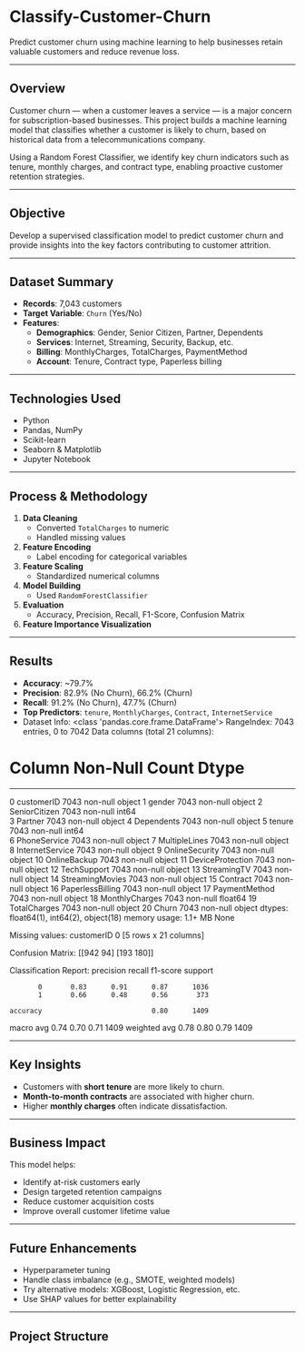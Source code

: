 # Classify-Customer-Churn


Predict customer churn using machine learning to help businesses retain valuable customers and reduce revenue loss.

---

##  Overview

Customer churn — when a customer leaves a service — is a major concern for subscription-based businesses. This project builds a machine learning model that classifies whether a customer is likely to churn, based on historical data from a telecommunications company.

Using a Random Forest Classifier, we identify key churn indicators such as tenure, monthly charges, and contract type, enabling proactive customer retention strategies.

---

##  Objective

Develop a supervised classification model to predict customer churn and provide insights into the key factors contributing to customer attrition.

---

##  Dataset Summary

- **Records**: 7,043 customers
- **Target Variable**: `Churn` (Yes/No)
- **Features**:
  - **Demographics**: Gender, Senior Citizen, Partner, Dependents
  - **Services**: Internet, Streaming, Security, Backup, etc.
  - **Billing**: MonthlyCharges, TotalCharges, PaymentMethod
  - **Account**: Tenure, Contract type, Paperless billing

---

##  Technologies Used

- Python 
- Pandas, NumPy
- Scikit-learn
- Seaborn & Matplotlib
- Jupyter Notebook

---

##  Process & Methodology

1. **Data Cleaning**  
   - Converted `TotalCharges` to numeric
   - Handled missing values
2. **Feature Encoding**  
   - Label encoding for categorical variables
3. **Feature Scaling**  
   - Standardized numerical columns
4. **Model Building**  
   - Used `RandomForestClassifier`
5. **Evaluation**  
   - Accuracy, Precision, Recall, F1-Score, Confusion Matrix
6. **Feature Importance Visualization**

---

##  Results

- **Accuracy**: ~79.7%
- **Precision**: 82.9% (No Churn), 66.2% (Churn)
- **Recall**: 91.2% (No Churn), 47.7% (Churn)
- **Top Predictors**: `tenure`, `MonthlyCharges`, `Contract`, `InternetService`
- Dataset Info:
<class 'pandas.core.frame.DataFrame'>
RangeIndex: 7043 entries, 0 to 7042
Data columns (total 21 columns):
 #   Column            Non-Null Count  Dtype  
---  ------            --------------  -----  
 0   customerID        7043 non-null   object 
 1   gender            7043 non-null   object 
 2   SeniorCitizen     7043 non-null   int64  
 3   Partner           7043 non-null   object 
 4   Dependents        7043 non-null   object 
 5   tenure            7043 non-null   int64  
 6   PhoneService      7043 non-null   object 
 7   MultipleLines     7043 non-null   object 
 8   InternetService   7043 non-null   object 
 9   OnlineSecurity    7043 non-null   object 
 10  OnlineBackup      7043 non-null   object 
 11  DeviceProtection  7043 non-null   object 
 12  TechSupport       7043 non-null   object 
 13  StreamingTV       7043 non-null   object 
 14  StreamingMovies   7043 non-null   object 
 15  Contract          7043 non-null   object 
 16  PaperlessBilling  7043 non-null   object 
 17  PaymentMethod     7043 non-null   object 
 18  MonthlyCharges    7043 non-null   float64
 19  TotalCharges      7043 non-null   object 
 20  Churn             7043 non-null   object 
dtypes: float64(1), int64(2), object(18)
memory usage: 1.1+ MB
None

Missing values:
customerID          0
[5 rows x 21 columns]

Confusion Matrix:
[[942  94]
 [193 180]]

Classification Report:
              precision    recall  f1-score   support

           0       0.83      0.91      0.87      1036
           1       0.66      0.48      0.56       373

    accuracy                           0.80      1409
   macro avg       0.74      0.70      0.71      1409
weighted avg       0.78      0.80      0.79      1409



---

##  Key Insights

- Customers with **short tenure** are more likely to churn.
- **Month-to-month contracts** are associated with higher churn.
- Higher **monthly charges** often indicate dissatisfaction.

---

##  Business Impact

This model helps:
- Identify at-risk customers early
- Design targeted retention campaigns
- Reduce customer acquisition costs
- Improve overall customer lifetime value

---

##  Future Enhancements

- Hyperparameter tuning
- Handle class imbalance (e.g., SMOTE, weighted models)
- Try alternative models: XGBoost, Logistic Regression, etc.
- Use SHAP values for better explainability

---

##  Project Structure

